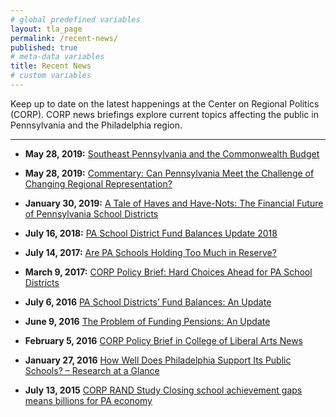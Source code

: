 ```yaml
---
# global predefined variables
layout: tla_page
permalink: /recent-news/
published: true
# meta-data variables
title: Recent News
# custom variables
---
```

Keep up to date on the latest happenings at the Center on Regional Politics (CORP). CORP news briefings explore current topics affecting the public in Pennsylvania and the Philadelphia region.

___

- **May 28, 2019:** [Southeast Pennsylvania and the Commonwealth Budget](https://www.cla.temple.edu/center-on-regional-politics/southeast-pa-commonwealth-budget/)

- **May 28, 2019:** [Commentary: Can Pennsylvania Meet the Challenge of Changing Regional Representation?](https://www.cla.temple.edu/center-on-regional-politics/pa-challenge-regional-representation/)

- **January 30, 2019:** [A Tale of Haves and Have-Nots: The Financial Future of Pennsylvania School Districts](https://www.cla.temple.edu/center-on-regional-politics/pa-school-districts-financial-future-2019/)

- **July 16, 2018:** [PA School District Fund Balances Update 2018](https://www.cla.temple.edu/center-on-regional-politics/pa-school-district-fund-balances-update-2018/)

- **July 14, 2017:** [Are PA Schools Holding Too Much in Reserve?](https://www.cla.temple.edu/center-on-regional-politics/are-pa-schools-holding-too-much-in-reserve/)

- **March 9, 2017:** [CORP Policy Brief: Hard Choices Ahead for PA School Districts](https://www.cla.temple.edu/center-on-regional-politics/corp-policy-brief-hard-choices-ahead-for-pa-school-districts/)

- **July 6, 2016** [PA School Districts’ Fund Balances: An Update](https://www.cla.temple.edu/center-on-regional-politics/pa-school-districts-fund-balances-an-update/)

- **June 9, 2016** [The Problem of Funding Pensions: An Update](https://www.cla.temple.edu/center-on-regional-politics/the-problem-of-funding-pensions-an-update/)

- **February 5, 2016** [CORP Policy Brief in College of Liberal Arts News](https://www.cla.temple.edu/center-on-regional-politics/corp-policy-brief-in-college-of-liberal-arts-news/)

- **January 27, 2016** [How Well Does Philadelphia Support Its Public Schools? – Research at a Glance](https://www.cla.temple.edu/center-on-regional-politics/how-well-does-philadelphia-support-its-public-schools-research-at-a-glance/)

- **July 13, 2015** [CORP RAND Study Closing school achievement gaps means billions for PA economy](https://www.cla.temple.edu/center-on-regional-politics/corp-rand-study-closing-school-achievement-gaps-means-billions-for-pa-economy/)
